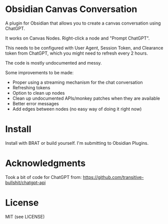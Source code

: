 # Obsidian Canvas Conversation

A plugin for Obsidian that allows you to create a canvas conversation using ChatGPT.

It works on Canvas Nodes. Right-click a node and "Prompt ChatGPT".

This needs to be configured with User Agent, Session Token, and Clearance token from ChatGPT, which you might need to refresh every 2 hours.

The code is mostly undocumented and messy.

Some improvements to be made:

-   Proper using a streaming mechanism for the chat conversation
-   Refreshing tokens
-   Option to clean up nodes
-   Clean up undocumented APIs/monkey patches when they are available
-   Better error messages
-   Add edges between nodes (no easy way of doing it right now)

# Install

Install with BRAT or build yourself. I'm submitting to Obsidian Plugins.

# Acknowledgments

Took a bit of code for ChatGPT from: https://github.com/transitive-bullshit/chatgpt-api

# License

MIT (see LICENSE)
